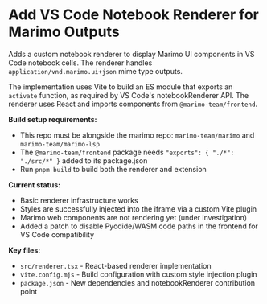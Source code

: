 # Add VS Code Notebook Renderer for Marimo Outputs

Adds a custom notebook renderer to display Marimo UI components in VS Code notebook cells. The renderer handles `application/vnd.marimo.ui+json` mime type outputs.

The implementation uses Vite to build an ES module that exports an `activate` function, as required by VS Code's notebookRenderer API. The renderer uses React and imports components from `@marimo-team/frontend`.

**Build setup requirements:**
- This repo must be alongside the marimo repo: `marimo-team/marimo` and `marimo-team/marimo-lsp`
- The `@marimo-team/frontend` package needs `"exports": { "./*": "./src/*" }` added to its package.json
- Run `pnpm build` to build both the renderer and extension

**Current status:**
- Basic renderer infrastructure works
- Styles are successfully injected into the iframe via a custom Vite plugin
- Marimo web components are not rendering yet (under investigation)
- Added a patch to disable Pyodide/WASM code paths in the frontend for VS Code compatibility

**Key files:**
- `src/renderer.tsx` - React-based renderer implementation
- `vite.config.mjs` - Build configuration with custom style injection plugin
- `package.json` - New dependencies and notebookRenderer contribution point